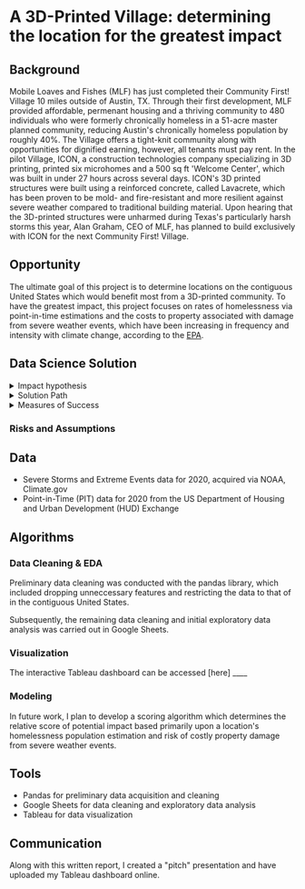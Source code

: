 # A 3D-Printed Village: determining the location for the greatest impact

## Background
Mobile Loaves and Fishes (MLF) has just completed their Community First! Village 10 miles outside of Austin, TX. Through their first development, MLF provided affordable, permenant housing and a thriving community to 480 individuals who were formerly chronically homeless in a 51-acre master planned community, reducing Austin's chronically homeless population by roughly 40%. The Village offers a tight-knit community along with opportunities for dignified earning, however, all tenants must pay rent. In the pilot Village, ICON, a construction technologies company specializing in 3D printing, printed six microhomes and a 500 sq ft 'Welcome Center', which was built in under 27 hours across several days. ICON's 3D printed structures were built using a reinforced concrete, called Lavacrete, which has been proven to be mold- and fire-resistant and more resilient against severe weather compared to traditional building material. Upon hearing that the 3D-printed structures were unharmed during Texas's particularly harsh storms this year, Alan Graham, CEO of MLF, has planned to build exclusively with ICON for the next Community First! Village. 

## Opportunity
The ultimate goal of this project is to determine locations on the contiguous United States which would benefit most from a 3D-printed community. To have the greatest impact, this project focuses on rates of homelessness via point-in-time estimations and the costs to property associated with damage from severe weather events, which have been increasing in frequency and intensity with climate change, according to the [EPA](https://www.epa.gov/climate-indicators/weather-climate).

## Data Science Solution

<details><summary>Impact hypothesis</summary>
<p> 
   We hypothesize that looking at the cost of damaged property from severe weather events and point-in-time estimates of homeless populations on the state-level for 2020 will allow MLF to determine a location for the 3D-printed village which will have the greatest potential impact. 
  
  **Primary Impact:** determine the location for the 3D-printed village
  
  **Secondary Impacts:** reduce the amount of chronic homelessness in a given area, prevent the costs of damage, repair or rebuilding for tenants of the village and overall climatic vulnerability of area

</p>
</details>

<details><summary>Solution Path</summary>
<p> 
  
**Suggested Solution Path:** 
  Determine the location based on model which scores locations based upon the following features: <br>
- Previous costs of property damage in dollars per state
- Number of severe weather events
- Number of homeless individuals based upon point-in-time estimations
  
</p>
</details>

<details><summary>Measures of Success</summary>
<p> 
  
  **Technical:** relative scoring algorithm identifies reasonable locations for the 3D-printed village
  
  **Nontechnical:** rate of chronic homelessness reduced in and around the location of village, reduction in cost of property damage from severe weather events for village tenants 
  
</p>
</details>

### Risks and Assumptions 

## Data
- Severe Storms and Extreme Events data for 2020, acquired via NOAA, Climate.gov
- Point-in-Time (PIT) data for 2020 from the US Department of Housing and Urban Development (HUD) Exchange

## Algorithms
### Data Cleaning & EDA
Preliminary data cleaning was conducted with the pandas library, which included dropping unneccessary features and restricting the data to that of in the contiguous United States. 

Subsequently, the remaining data cleaning and initial exploratory data analysis was carried out in Google Sheets. 

### Visualization
The interactive Tableau dashboard can be accessed [here] ____

### Modeling 
In future work, I plan to develop a scoring algorithm which determines the relative score of potential impact based primarily upon a location's homelessness population estimation and risk of costly property damage from severe weather events. 

## Tools
- Pandas for preliminary data acquisition and cleaning
- Google Sheets for data cleaning and exploratory data analysis
- Tableau for data visualization

## Communication
Along with this written report, I created a "pitch" presentation and have uploaded my Tableau dashboard online. 
